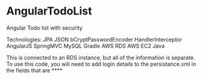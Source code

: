 # AngularTodoList
Angular Todo list with security


Technologies: JPA JSON bCryptPasswordEncoder HandlerInterceptor AngularJS SpringMVC MySQL Gradle AWS RDS AWS EC2 Java

This is connected to an RDS instance, but all of the information is separate. To use this code, you will need to add login details to the persistance.xml in the fields that are ****
